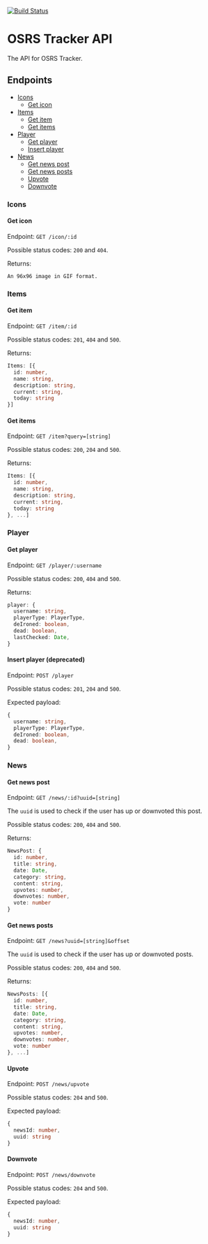 [![Build Status](https://travis-ci.com/osrs-tracker/osrs-tracker-api.svg?branch=master)](https://travis-ci.com/osrs-tracker/osrs-tracker-api)
# OSRS Tracker API
The API for OSRS Tracker.

## Endpoints

- [Icons](#icons)
  - [Get icon](#get-icon)
- [Items](#items)
  - [Get item](#get-item)
  - [Get items](#get-items)
- [Player](#player)
  - [Get player](#get-player)
  - [Insert player](#insert-player-deprecated)
- [News](#news)
  - [Get news post](#get-news-post)
  - [Get news posts](#get-news-posts)
  - [Upvote](#upvote)
  - [Downvote](#downvote)

### Icons

#### Get icon

Endpoint: `GET /icon/:id`

Possible status codes: `200` and `404`.

Returns:
```
An 96x96 image in GIF format.
```

### Items

#### Get item

Endpoint: `GET /item/:id`

Possible status codes: `201`, `404` and `500`.

Returns:
```ts
Items: [{
  id: number,
  name: string,
  description: string,
  current: string,
  today: string
}]
```

#### Get items

Endpoint: `GET /item?query=[string]`

Possible status codes: `200`, `204` and `500`.

Returns:
```ts
Items: [{
  id: number,
  name: string,
  description: string,
  current: string,
  today: string
}, ...]
```

### Player

#### Get player

Endpoint: `GET /player/:username`

Possible status codes: `200`, `404` and `500`.

Returns:
```ts
player: {
  username: string,
  playerType: PlayerType,
  deIroned: boolean,
  dead: boolean,
  lastChecked: Date,
}
```

#### Insert player (deprecated)

Endpoint: `POST /player`

Possible status codes: `201`, `204` and `500`.

Expected payload:
```ts
{
  username: string,
  playerType: PlayerType,
  deIroned: boolean,
  dead: boolean,
}
```

### News

#### Get news post

Endpoint: `GET /news/:id?uuid=[string]`

The `uuid` is used to check if the user has up or downvoted this post.

Possible status codes: `200`, `404` and `500`.

Returns:
```ts
NewsPost: {
  id: number,
  title: string,
  date: Date,
  category: string,
  content: string,
  upvotes: number,
  downvotes: number,
  vote: number
}
```

#### Get news posts

Endpoint: `GET /news?uuid=[string]&offset`

The `uuid` is used to check if the user has up or downvoted posts.

Possible status codes: `200`, `404` and `500`.

Returns:
```ts
NewsPosts: [{
  id: number,
  title: string,
  date: Date,
  category: string,
  content: string,
  upvotes: number,
  downvotes: number,
  vote: number
}, ...]
```

#### Upvote

Endpoint: `POST /news/upvote`

Possible status codes: `204` and `500`.

Expected payload:
```ts
{
  newsId: number,
  uuid: string
}
```

#### Downvote

Endpoint: `POST /news/downvote`

Possible status codes: `204` and `500`.

Expected payload:
```ts
{
  newsId: number,
  uuid: string
}
```
